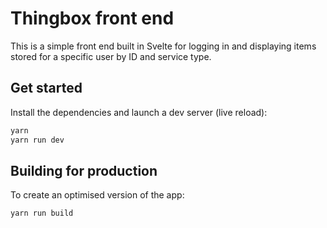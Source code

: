 # Thingbox front end

This is a simple front end built in Svelte for logging in and displaying items stored for a specific user by ID and service type.


## Get started

Install the dependencies and launch a dev server (live reload):

```bash
yarn
yarn run dev
```


## Building for production

To create an optimised version of the app:

```bash
yarn run build
```
